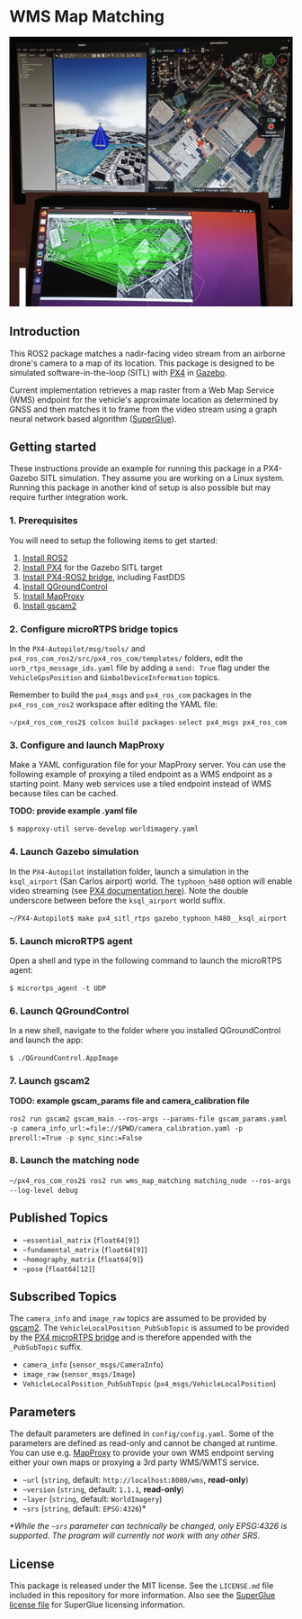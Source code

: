 # WMS Map Matching

![Map matching in PX4-Gazebo SITL simulation](./demo.jpg)

## Introduction

This ROS2 package matches a nadir-facing video stream from an airborne drone's camera to a map of its location. This
package is designed to be simulated software-in-the-loop (SITL) with [PX4](https://docs.px4.io/master/) in
[Gazebo](https://gazebosim.org/).

Current implementation retrieves a map raster from a Web Map Service (WMS) endpoint for the vehicle's approximate
location as determined by GNSS and then matches it to frame from the video stream using a graph neural network based 
algorithm ([SuperGlue](https://github.com/magicleap/SuperGluePretrainedNetwork)).

## Getting started

These instructions provide an example for running this package in a PX4-Gazebo SITL simulation. They assume you are
working on a Linux system. Running this package in another kind of setup is also possible but may require further
integration work.

### 1. Prerequisites

You will need to setup the following items to get started:

1. [Install ROS2](https://docs.ros.org/en/foxy/Installation.html)
2. [Install PX4](https://docs.px4.io/master/en/dev_setup/dev_env.html) for the Gazebo SITL target
3. [Install PX4-ROS2 bridge](https://docs.px4.io/master/en/ros/ros2_comm.html#installation-setup), including FastDDS
4. [Install QGroundControl](https://docs.qgroundcontrol.com/master/en/index.html)
5. [Install MapProxy](https://mapproxy.org/download)
6. [Install gscam2](https://github.com/clydemcqueen/gscam2)

### 2. Configure microRTPS bridge topics

In the `PX4-Autopilot/msg/tools/` and `px4_ros_com_ros2/src/px4_ros_com/templates/` folders, edit the
`uorb_rtps_message_ids.yaml` file by adding a `send: True` flag under the `VehicleGpsPosition` and
`GimbalDeviceInformation` topics.

Remember to build the `px4_msgs` and `px4_ros_com` packages in the `px4_ros_com_ros2` workspace after editing the YAML
file:

`~/px4_ros_com_ros2$ colcon build packages-select px4_msgs px4_ros_com`

### 3. Configure and launch MapProxy

Make a YAML configuration file for your MapProxy server. You can use the following example of proxying a tiled endpoint
as a WMS endpoint as a starting point. Many web services use a tiled endpoint instead of WMS because tiles can be
cached.

**TODO: provide example .yaml file**

`$ mapproxy-util serve-develop worldimagery.yaml`

### 4. Launch Gazebo simulation

In the `PX4-Autopilot` installation folder, launch a simulation in the `ksql_airport` (San Carlos airport) world. The
`typhoon_h480` option will enable video streaming (see
[PX4 documentation here](https://docs.px4.io/master/en/simulation/gazebo.html#video-streaming)). Note the double
underscore between before the `ksql_airport` world suffix.

`~/PX4-Autopilot$ make px4_sitl_rtps gazebo_typhoon_h480__ksql_airport`

### 5. Launch microRTPS agent

Open a shell and type in the following command to launch the microRTPS agent:

`$ micrortps_agent -t UDP`

### 6. Launch QGroundControl

In a new shell, navigate to the folder where you installed QGroundControl and launch the app:

`$ ./QGroundControl.AppImage`

### 7. Launch gscam2

**TODO: example gscam_params file and camera_calibration file**

`ros2 run gscam2 gscam_main --ros-args --params-file gscam_params.yaml -p camera_info_url:=file://$PWD/camera_calibration.yaml -p preroll:=True -p sync_sinc:=False`

### 8. Launch the matching node

`~/px4_ros_com_ros2$ ros2 run wms_map_matching matching_node --ros-args --log-level debug`


## Published Topics

- `~essential_matrix` (`float64[9]`)
- `~fundamental_matrix` (`float64[9]`)
- `~homography_matrix` (`float64[9]`)
- `~pose` (`float64[12]`)

## Subscribed Topics

The `camera_info` and `image_raw` topics are assumed to be provided by [gscam2](https://github.com/clydemcqueen/gscam2).
The `VehicleLocalPosition_PubSubTopic` is assumed to be provided by the
[PX4 microRTPS bridge](https://docs.px4.io/master/en/middleware/micrortps.html) and is therefore appended with the
`_PubSubTopic` suffix.

- `camera_info` (`sensor_msgs/CameraInfo`)
- `image_raw` (`sensor_msgs/Image`)
- `VehicleLocalPosition_PubSubTopic` (`px4_msgs/VehicleLocalPosition`)

## Parameters

The default parameters are defined in `config/config.yaml`. Some of the parameters are defined as read-only and cannot
be changed at runtime. You can use e.g. [MapProxy](https://mapproxy.org/) to provide your own WMS endpoint serving
either your own maps or proxying a 3rd party WMS/WMTS service.

- `~url` (`string`, default: `http://localhost:8080/wms`, **read-only**)
- `~version` (`string`, default: `1.1.1`, **read-only**)
- `~layer` (`string`, default: `WorldImagery`)
- `~srs` (`string`, default: `EPSG:4326`)\*

*\*While the `~srs` parameter can technically be changed, only EPSG:4326 is supported. 
The program will currently not work with any other SRS.*

## License

This package is released under the MIT license. See the `LICENSE.md` file included in this repository for more
information. Also see the
[SuperGlue license file](https://github.com/magicleap/SuperGluePretrainedNetwork/blob/master/LICENSE) for SuperGlue
licensing information.